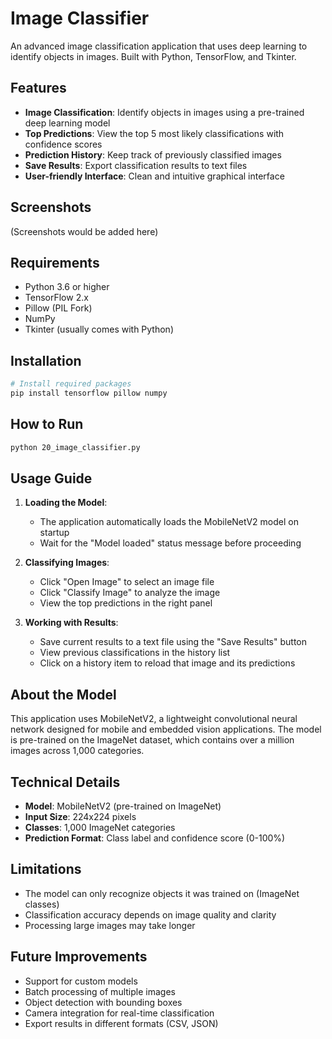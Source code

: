 # Image Classifier

An advanced image classification application that uses deep learning to identify objects in images. Built with Python, TensorFlow, and Tkinter.

## Features

- **Image Classification**: Identify objects in images using a pre-trained deep learning model
- **Top Predictions**: View the top 5 most likely classifications with confidence scores
- **Prediction History**: Keep track of previously classified images
- **Save Results**: Export classification results to text files
- **User-friendly Interface**: Clean and intuitive graphical interface

## Screenshots

(Screenshots would be added here)

## Requirements

- Python 3.6 or higher
- TensorFlow 2.x
- Pillow (PIL Fork)
- NumPy
- Tkinter (usually comes with Python)

## Installation

```bash
# Install required packages
pip install tensorflow pillow numpy
```

## How to Run

```bash
python 20_image_classifier.py
```

## Usage Guide

1. **Loading the Model**:
   - The application automatically loads the MobileNetV2 model on startup
   - Wait for the "Model loaded" status message before proceeding

2. **Classifying Images**:
   - Click "Open Image" to select an image file
   - Click "Classify Image" to analyze the image
   - View the top predictions in the right panel

3. **Working with Results**:
   - Save current results to a text file using the "Save Results" button
   - View previous classifications in the history list
   - Click on a history item to reload that image and its predictions

## About the Model

This application uses MobileNetV2, a lightweight convolutional neural network designed for mobile and embedded vision applications. The model is pre-trained on the ImageNet dataset, which contains over a million images across 1,000 categories.

## Technical Details

- **Model**: MobileNetV2 (pre-trained on ImageNet)
- **Input Size**: 224x224 pixels
- **Classes**: 1,000 ImageNet categories
- **Prediction Format**: Class label and confidence score (0-100%)

## Limitations

- The model can only recognize objects it was trained on (ImageNet classes)
- Classification accuracy depends on image quality and clarity
- Processing large images may take longer

## Future Improvements

- Support for custom models
- Batch processing of multiple images
- Object detection with bounding boxes
- Camera integration for real-time classification
- Export results in different formats (CSV, JSON) 